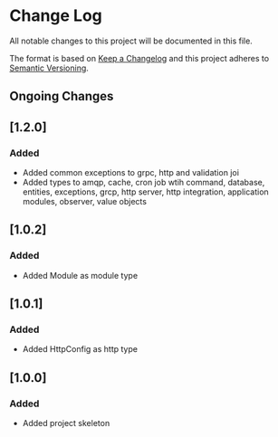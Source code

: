 # Change Log

All notable changes to this project will be documented in this file.

The format is based on [Keep a Changelog](http://keepachangelog.com/)
and this project adheres to [Semantic Versioning](http://semver.org/).

## Ongoing Changes

## [1.2.0]

### Added

- Added common exceptions to grpc, http and validation joi
- Added types to amqp, cache, cron job wtih command, database, entities, exceptions, grcp, http server, http integration, application modules, observer, value objects

## [1.0.2]

### Added

- Added Module as module type

## [1.0.1]

### Added

- Added HttpConfig as http type

## [1.0.0]

### Added

- Added project skeleton
